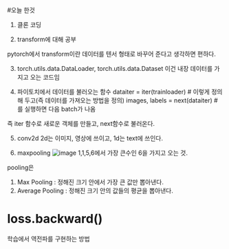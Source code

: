 #오늘 한것

1. 클론 코딩

2. transform에 대해 공부

pytorch에서 transform이란 데이터를 텐서 형태로 바꾸어 준다고 생각하면 편하다.

3.  torch.utils.data.DataLoader, torch.utils.data.Dataset
이건 내장 데이터를 가지고 오는 코드임

4. 파이토치에서 데이터를 불러오는 함수
dataiter = iter(trainloader) # 이렇게 정의해 두고(즉 데이터를 가져오는 방법을 정의)
images, labels = next(dataiter) # 를 실행하면 다음 batch가 나옴

즉 iter 함수로 새로운 객체를 만들고, next함수로 불러온다.

5. conv2d
2d는 이미지, 영상에 쓰이고, 1d는 text에 쓰인다.

6. maxpooling
![image](https://user-images.githubusercontent.com/95357946/211567206-1d5d9be3-0001-4802-b4c0-b984fe3069b7.png)
1,1,5,6에서 가장 큰수인 6을 가지고 오는 것.

pooling은 

1. Max Pooling : 정해진 크기 안에서 가장 큰 값만 뽑아낸다.
2. Average Pooling : 정해진 크기 안의 값들의 평균을 뽑아낸다.

# loss.backward() 
학습에서 역전파를 구현하는 방법
